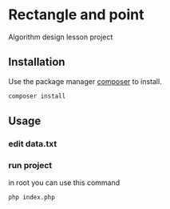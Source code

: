 # Rectangle and point

Algorithm design lesson project

## Installation

Use the package manager [composer](https://pip.pypa.io/en/stable/) to install.

```bash
composer install
```

## Usage

### edit data.txt

### run project
in root you can use this command
```
php index.php
